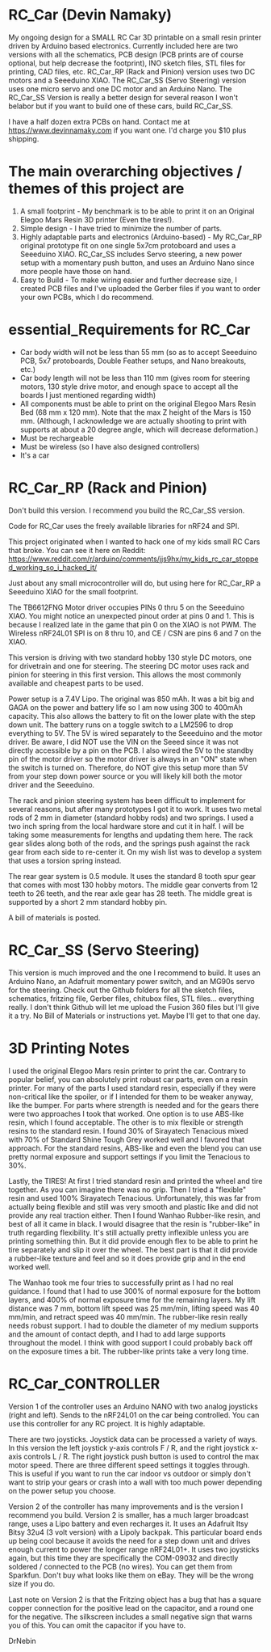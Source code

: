 # RC_Car (Devin Namaky)
My ongoing design for a SMALL RC Car 3D printable on a small resin printer driven by Arduino based electronics. Currently included here are two versions with all the schematics, PCB design (PCB prints are of course optional, but help decrease the footprint),  INO sketch files, STL files for printing, CAD files, etc. RC_Car_RP (Rack and Pinion) version uses two DC motors and a Seeeduino XIAO. The RC_Car_SS (Servo Steering) version uses one micro servo and one DC motor and an Arduino Nano. The RC_Car_SS Version is really a better design for several reason I won't belabor but if you want to build one of these cars, build RC_Car_SS.

I have a half dozen extra PCBs on hand. Contact me at https://www.devinnamaky.com if you want one. I'd charge you $10 plus shipping.

# The main overarching objectives / themes of this project are
1. A small footprint - My benchmark is to be able to print it on an Original Elegoo Mars Resin 3D printer (Even the tires!).
2. Simple design - I have tried to minimize the number of parts.
3. Highly adaptable parts and electronics (Arduino-based) - My RC_Car_RP original prototype fit on one single 5x7cm protoboard and uses a Seeeduino XIAO. RC_Car_SS includes Servo steering, a new power setup with a momentary push button, and uses an Arduino Nano since more people have those on hand.
4. Easy to Build - To make wiring easier and further decrease size, I created PCB files and I've uploaded the Gerber files if you want to order your own PCBs, which I do recommend. 

# essential_Requirements for RC_Car
+ Car body width will not be less than 55 mm (so as to accept Seeeduino PCB, 5x7 protoboards, Double Feather setups, and Nano breakouts, etc.)
+ Car body length will not be less than 110 mm (gives room for steering motors, 130 style drive motor, and enough space to accept all the boards I just mentioned regarding width)
+ All components must be able to print on the original Elegoo Mars Resin Bed (68 mm x 120 mm). Note that the max Z height of the Mars is 150 mm. (Although, I acknowledge we are actually shooting to print with supports at about a 20 degree angle, which will decrease deformation.)
+ Must be rechargeable
+ Must be wireless (so I have also designed controllers)
+ It's a car

# RC_Car_RP (Rack and Pinion)
Don't build this version. I recommend you build the RC_Car_SS version.

Code for RC_Car uses the freely available libraries for nRF24 and SPI.

This project originated when I wanted to hack one of my kids small RC Cars that broke. You can see it here on Reddit: https://www.reddit.com/r/arduino/comments/jjs9hx/my_kids_rc_car_stopped_working_so_i_hacked_it/

Just about any small microcontroller will do, but using here for RC_Car_RP a Seeeduino XIAO for the small footprint. 

The TB6612FNG Motor driver occupies PINs 0 thru 5 on the Seeeduino XIAO. You might notice an unexpected pinout order at pins 0 and 1. This is because I realized late in the game that pin 0 on the XIAO is not PWM.
The Wireless nRF24L01 SPI is on 8 thru 10, and CE / CSN are pins 6 and 7 on the XIAO.

This version is driving with two standard hobby 130 style DC motors, one for drivetrain and one for steering. The steering DC motor uses rack and pinion for steering in this first version. This allows the most commonly available and cheapest parts to be used.

Power setup is a 7.4V Lipo. The original was 850 mAh. It was a bit big and GAGA on the power and battery life so I am now using 300 to 400mAh capacity. This also allows the battery to fit on the lower plate with the step down unit. The battery runs on a toggle switch to a LM2596 to drop everything to 5V. The 5V is wired separately to the Seeeduino and the motor driver. Be aware, I did NOT use the VIN on the Seeed since it was not directly accessible by a pin on the PCB. I also wired the 5V to the standby pin of the motor driver so the motor driver is always in an "ON" state when the switch is turned on. Therefore, do NOT give this setup more than 5V from your step down power source or you will likely kill both the motor driver and the Seeeduino.

The rack and pinion steering system has been difficult to implement for several reasons, but after many prototypes I got it to work. It uses two metal rods of 2 mm in diameter (standard hobby rods) and two springs. I used a two inch spring from the local hardware store and cut it in half. I will be taking some measurements for lengths and updating them here. The rack gear slides along both of the rods, and the springs push against the rack gear from each side to re-center it. On my wish list was to develop a system that uses a torsion spring instead.

The rear gear system is 0.5 module. It uses the standard 8 tooth spur gear that comes with most 130 hobby motors. The middle gear converts from 12 teeth to 26 teeth, and the rear axle gear has 28 teeth. The middle great is supported by a short 2 mm standard hobby pin.

A bill of materials is posted.

# RC_Car_SS (Servo Steering)
This version is much improved and the one I recommend to build. It uses an Arduino Nano, an Adafruit momentary power switch, and an MG90s servo for the steering. Check out the Github folders for all the sketch files, schematics, fritzing file, Gerber files, chitubox files, STL files... everything really. I don't think Github will let me upload the Fusion 360 files but I'll give it a try. No Bill of Materials or instructions yet. Maybe I'll get to that one day.

# 3D Printing Notes
I used the original Elegoo Mars resin printer to print the car. Contrary to popular belief, you can absolutely print robust car parts, even on a resin printer. For many of the parts I used standard resin, especially if they were non-critical like the spoiler, or if I intended for them to be weaker anyway, like the bumper. For parts where strength is needed and for the gears there were two approaches I took that worked. One option is to use ABS-like resin, which I found acceptable. The other is to mix flexible or strength resins to the standard resin. I found 30% of Sirayatech Tenacious mixed with 70% of Standard Shine Tough Grey worked well and I favored that approach. For the standard resins, ABS-like and even the blend you can use pretty normal exposure and support settings if you limit the Tenacious to 30%.

Lastly, the TIRES! At first I tried standard resin and printed the wheel and tire together. As you can imagine there was no grip. Then I tried a "flexible" resin and used 100% Sirayatech Tenacious. Unfortunately, this was far from actually being flexible and still was very smooth and plastic like and did not provide any real traction either. Then I found Wanhao Rubber-like resin, and best of all it came in black. I would disagree that the resin is "rubber-like" in truth regarding flexibility. It's still actually pretty inflexible unless you are printing something thin. But it did provide enough flex to be able to print he tire separately and slip it over the wheel. The best part is that it did provide a rubber-like texture and feel and so it does provide grip and in the end worked well. 

The Wanhao took me four tries to successfully print as I had no real guidance. I found that I had to use 300% of normal exposure for the bottom layers, and 400% of normal exposure time for the remaining layers. My lift distance was 7 mm, bottom lift speed was 25 mm/min, lifting speed was 40 mm/min, and retract speed was 40 mm/min. The rubber-like resin really needs robust support. I had to double the diameter of my medium supports and the amount of contact depth, and I had to add large supports throughout the model. I think with good support I could probably back off on the exposure times a bit. The rubber-like prints take a very long time.

# RC_Car_CONTROLLER
Version 1 of the controller uses an Arduino NANO with two analog joysticks (right and left). Sends to the nRF24L01 on the car being controlled. You can use this controller for any RC project. It is highly adaptable. 

There are two joysticks. Joystick data can be processed a variety of ways. In this version the left joystick y-axis controls F / R, and the right joystick x-axis controls L / R. The right joystick push button is used to control the max motor speed. There are three different speed settings it toggles through. This is useful if you want to run the car indoor vs outdoor or simply don't want to strip your gears or crash into a wall with too much power depending on the power setup you choose.

Version 2 of the controller has many improvements and is the version I recommend you build. Version 2 is smaller, has a much larger broadcast range, uses a Lipo battery and even recharges it. It uses an Adafruit Itsy Bitsy 32u4 (3 volt version) with a Lipoly backpak. This particular board ends up being cool because it avoids the need for a step down unit and drives enough current to power the longer range nRF24L01+. It uses two joysticks again, but this time they are specifically the COM-09032 and directly soldered / connected to the PCB (no wires). You can get them from Sparkfun. Don't buy what looks like them on eBay. They will be the wrong size if you do.

Last note on Version 2 is that the Fritzing object has a bug that has a square copper connection for the positive lead on the capacitor, and a round one for the negative. The silkscreen includes a small negative sign that warns you of this. You can omit the capacitor if you have to.

DrNebin
